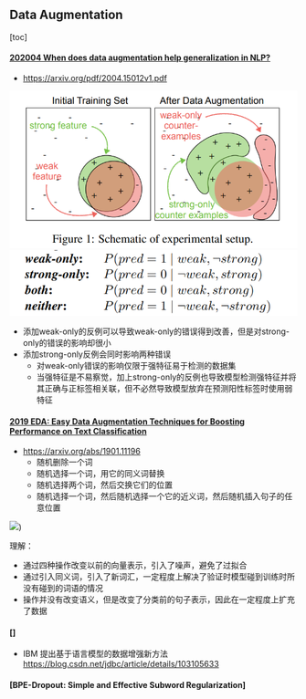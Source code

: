 ## Data Augmentation
[toc]



#### [202004 When does data augmentation help generalization in NLP?](../resources/notes/d0001/DataAugNLP_202004_When_does_data_augmentation_help_generalization.md)
- https://arxiv.org/pdf/2004.15012v1.pdf

![](../resources/images/d0001/12405431817207334318.png)
 ![](../resources/images/d0001/12405301817207553018.png)

 - 添加weak-only的反例可以导致weak-only的错误得到改善，但是对strong-only的错误的影响却很小
- 添加strong-only反例会同时影响两种错误
  - 对weak-only错误的影响仅限于强特征易于检测的数据集
  - 当强特征是不易察觉，加上strong-only的反例也导致模型检测强特征并将其正确与正标签相关联，但不必然导致模型放弃在预测阳性标签时使用弱特征

#### [2019 EDA: Easy Data Augmentation Techniques for Boosting Performance on Text Classification ](../resources/notes/d0001/DataAugNLP_201901_EDA__Easy_Data_Augmentation_Techniques_for_Boosting_Performance_onText_Classification_Tasks.md)
- https://arxiv.org/abs/1901.11196
    - 随机删除一个词
    - 随机选择一个词，用它的同义词替换
    - 随机选择两个词，然后交换它们的位置
    - 随机选择一个词，然后随机选择一个它的近义词，然后随机插入句子的任意位置

![](../resources/images/d0001/00201250123204322501.png))

理解：
- 通过四种操作改变以前的向量表示，引入了噪声，避免了过拟合
- 通过引入同义词，引入了新词汇，一定程度上解决了验证时模型碰到训练时所没有碰到的词语的情况
- 操作并没有改变语义，但是改变了分类前的句子表示，因此在一定程度上扩充了数据

#### []
- IBM 提出基于语言模型的数据增强新方法 https://blog.csdn.net/jdbc/article/details/103105633

#### [BPE-Dropout: Simple and Effective Subword Regularization]